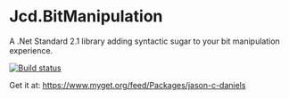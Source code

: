 # Jcd.BitManipulation
A .Net Standard 2.1 library adding syntactic sugar to your bit manipulation experience.  

[![Build status](https://ci.appveyor.com/api/projects/status/98xuytl8nl7rns7m?svg=true)](https://ci.appveyor.com/project/jason-c-daniels/jcd-bitmanipulation)

Get it at: https://www.myget.org/feed/Packages/jason-c-daniels
